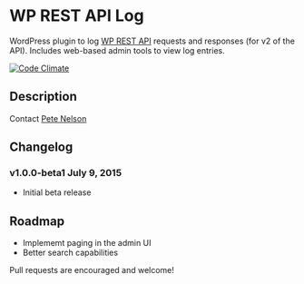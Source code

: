 # WP REST API Log

WordPress plugin to log [WP REST API](http://v2.wp-api.org/) requests and responses (for v2 of the API).  Includes web-based admin tools to view log entries.

[![Code Climate](https://codeclimate.com/github/petenelson/wp-rest-api-log/badges/gpa.svg)](https://codeclimate.com/github/petenelson/wp-rest-api-log)

## Description

Contact [Pete Nelson](https://twitter.com/gungeekatx)

## Changelog

### v1.0.0-beta1 July 9, 2015
- Initial beta release

## Roadmap

- Implememt paging in the admin UI
- Better search capabilities

Pull requests are encouraged and welcome!


